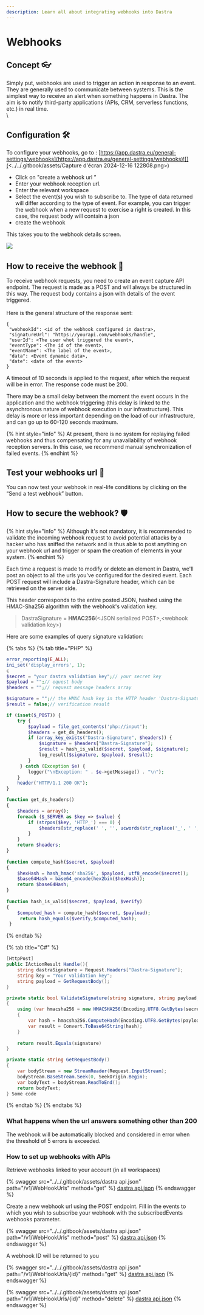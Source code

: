 ```yaml
---
description: Learn all about integrating webhooks into Dastra
---
```


# Webhooks

## Concept 👓 <a href="#configuration" id="configuration"></a>

Simply put, webhooks are used to trigger an action in response to an event. They are generally used to communicate between systems. This is the simplest way to receive an alert when something happens in Dastra. The aim is to notify third-party applications (APIs, CRM, serverless functions, etc.) in real time.\
\


## Configuration 🛠️

To configure your webhooks, go to : [https://app.dastra.eu/general-settings/webhooks](https://app.dastra.eu/general-settings/webhooks)​![](<../../.gitbook/assets/Capture d'écran 2024-12-16 122808.png>)​

* Click on "create a webhook url ”
* Enter your webhook reception url.
* Enter the relevant workspace
* Select the event(s) you wish to subscribe to. The type of data returned will differ according to the type of event. For example, you can trigger the webhook when a new request to exercise a right is created. In this case, the request body will contain a json
* create the webhook

This takes you to the webhook details screen.

![](<../../.gitbook/assets/Capture d'écran 2024-12-16 123229.png>)​

## How to receive the webhook 🛬 <a href="#comment-receptionner-le-webhook" id="comment-receptionner-le-webhook"></a>

To receive webhook requests, you need to create an event capture API endpoint. The request is made as a POST and will always be structured in this way. The request body contains a json with details of the event triggered.\
\
Here is the general structure of the response sent:

```
{
 "webhookId": <id of the webhook configured in dastra>,
 "signatureUrl": "https://yourapi.com/webhooks/handle",
 "userId": <The user whot triggered the event>,
 "eventType": <The id of the event>,
 "eventName": <The label of the event>,
 "data": <Event dynamic data>,
 "date": <date of the event>
} 
```

A timeout of 10 seconds is applied to the request, after which the request will be in error. The response code must be 200.&#x20;

There may be a small delay between the moment the event occurs in the application and the webhook triggering (this delay is linked to the asynchronous nature of webhook execution in our infrastructure). This delay is more or less important depending on the load of our infrastructure, and can go up to 60-120 seconds maximum.

{% hint style="info" %}
At present, there is no system for replaying failed webhooks and thus compensating for any unavailability of webhook reception servers. In this case, we recommend manual synchronization of failed events.
{% endhint %}

## Test your webhooks url 🧪

You can now test your webhook in real-life conditions by clicking on the “Send a test webhook” button.



## How to secure the webhook? 🛡️

{% hint style="info" %}
Although it's not mandatory, it is recommended to validate the incoming webhook request to avoid potential attacks by a hacker who has sniffed the network and is thus able to post anything on your webhook url and trigger or spam the creation of elements in your system.
{% endhint %}

Each time a request is made to modify or delete an element in Dastra, we'll post an object to all the urls you've configured for the desired event. Each POST request will include a Dastra-Signature header, which can be retrieved on the server side.

This header corresponds to the entire posted JSON, hashed using the HMAC-Sha256 algorithm with the webhook's validation key.

> DastraSignature = **HMAC256**(\<JSON serialized POST>,\<webhook validation key>)

Here are some examples of query signature validation:

{% tabs %}
{% tab title="PHP" %}
```php
error_reporting(E_ALL);
ini_set('display_errors', 1); 
c
$secret = "your dastra validation key";// your secret key
$payload = "";// equest body
$headers = "";// request message headers array

$signature = "";// the HMAC hash key in the HTTP header 'Dastra-Signature'
$result = false;// verification result

if (isset($_POST)) {
    try {
        $payload = file_get_contents('php://input');
        $headers = get_ds_headers();
        if (array_key_exists("Dastra-Signature", $headers)) {
            $signature = $headers["Dastra-Signature"];
            $result = hash_is_valid($secret, $payload, $signature);
            log_result($signature, $payload, $result);
        }
     } catch (Exception $e) {
        logger("\nException: " . $e->getMessage() . "\n");
    }
    header("HTTP/1.1 200 OK");
}

function get_ds_headers()
{
    $headers = array();
    foreach ($_SERVER as $key => $value) {
        if (strpos($key, 'HTTP_') === 0) {
            $headers[str_replace(' ', '', ucwords(str_replace('_', ' ', strtolower(substr($key, 5)))))] = $value;
        }
    }
    return $headers;
}
 
function compute_hash($secret, $payload)
{
    $hexHash = hash_hmac('sha256', $payload, utf8_encode($secret));
    $base64Hash = base64_encode(hex2bin($hexHash));
    return $base64Hash;
}
 
function hash_is_valid($secret, $payload, $verify)
{
    $computed_hash = compute_hash($secret, $payload);
     return hash_equals($verify,$computed_hash);
 }
```
{% endtab %}

{% tab title="C#" %}
```csharp
[HttpPost]
public IActionResult Handle(){
    string dastraSignature = Request.Headers["Dastra-Signature"];
    string key = "Your validation key";
    string payload = GetRequestBody();
}

private static bool ValidateSignature(string signature, string payload, string secret)
{
    using (var hmacsha256 = new HMACSHA256(Encoding.UTF8.GetBytes(secret)))
    {
        var hash = hmacsha256.ComputeHash(Encoding.UTF8.GetBytes(payload));
        var result = Convert.ToBase64String(hash);
    }
    
    return result.Equals(signature)
}

private static string GetRequestBody()
{
    var bodyStream = new StreamReader(Request.InputStream);
    bodyStream.BaseStream.Seek(0, SeekOrigin.Begin);
    var bodyText = bodyStream.ReadToEnd();
    return bodyText;
} Some code
```
{% endtab %}
{% endtabs %}



### What happens when the url answers something other than 200

The webhook will be automatically blocked and considered in error when the threshold of 5 errors is exceeded.



### How to set up webhooks with APIs

Retrieve webhooks linked to your account (in all workspaces)

{% swagger src="../../.gitbook/assets/dastra api.json" path="/v1/WebHookUrls" method="get" %}
[dastra api.json](<../../.gitbook/assets/dastra api.json>)
{% endswagger %}

Create a new webhook url using the POST endpoint. Fill in the events to which you wish to subscribe your webhook with the subscribedEvents webhooks parameter.

{% swagger src="../../.gitbook/assets/dastra api.json" path="/v1/WebHookUrls" method="post" %}
[dastra api.json](<../../.gitbook/assets/dastra api.json>)
{% endswagger %}



A webhook ID will be returned to you

{% swagger src="../../.gitbook/assets/dastra api.json" path="/v1/WebHookUrls/{id}" method="get" %}
[dastra api.json](<../../.gitbook/assets/dastra api.json>)
{% endswagger %}

{% swagger src="../../.gitbook/assets/dastra api.json" path="/v1/WebHookUrls/{id}" method="delete" %}
[dastra api.json](<../../.gitbook/assets/dastra api.json>)
{% endswagger %}
